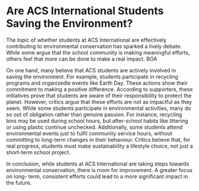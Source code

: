 # Are ACS International Students Saving the Environment?

The topic of whether students at ACS International are effectively contributing to environmental conservation has sparked a lively debate. While some argue that the school community is making meaningful efforts, others feel that more can be done to make a real impact.
BOA

On one hand, many believe that ACS students are actively involved in saving the environment. For example, students participate in recycling programs and organizedle events like Earth Day. These actions show their commitment to making a positive difference. According to supporters, these initiatives prove that students are aware of their responsibility to protect the planet.
However, critics argue that these efforts are not as impactful as they seem. While some students participate in environmental activities, many do so out of obligation rather than genuine passion. For instance, recycling bins may be used during school hours, but after-school habits like littering or using plastic continue unchecked. Additionally, some students attend environmental events just to fulfil community service hours, without committing to long-term changes in their behaviour. Critics believe that, for real progress, students must make sustainability a lifestyle choice, not just a short-term
school project.

In conclusion, while students at ACS International are taking steps towards
environmental conservation, there is room for improvement. A greater focus on long-
term, consistent efforts could lead to a more significant impact in the future.
